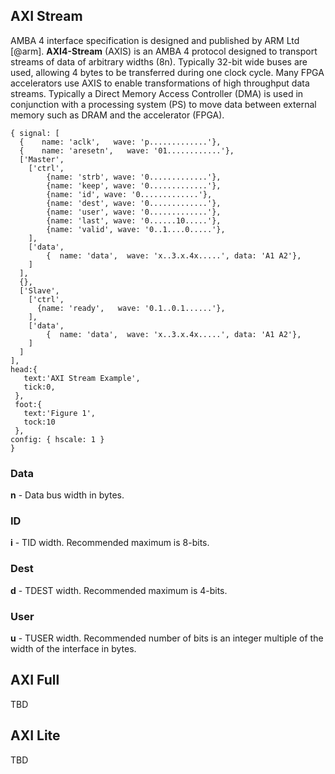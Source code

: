 ## AXI Stream

AMBA 4 interface specification is designed and published by ARM Ltd [@arm]. 
**AXI4-Stream** (AXIS) is an AMBA 4 protocol designed to transport streams of data of arbitrary widths (8n). 
Typically 32-bit wide buses are used, allowing 4 bytes to be transferred during one clock cycle. 
Many FPGA accelerators use AXIS to enable transformations of high throughput data streams. 
Typically a Direct Memory Access Controller (DMA) is used in conjunction with a processing system (PS) to move data between external memory such as DRAM and the accelerator (FPGA).

```wavedrom
{ signal: [
  {    name: 'aclk',   wave: 'p.............'},
  {    name: 'aresetn',   wave: '01............'},
  ['Master',
    ['ctrl',
        {name: 'strb', wave: '0.............'},
        {name: 'keep', wave: '0.............'},
        {name: 'id', wave: '0.............'},
        {name: 'dest', wave: '0.............'},
        {name: 'user', wave: '0.............'},
        {name: 'last', wave: '0......10.....'},
        {name: 'valid', wave: '0..1....0.....'},
    ],
    ['data',
        {  name: 'data',  wave: 'x..3.x.4x.....', data: 'A1 A2'},
    ]
  ],
  {},
  ['Slave',
    ['ctrl',
      {name: 'ready',   wave: '0.1..0.1......'},
    ],
    ['data',
        {  name: 'data',  wave: 'x..3.x.4x.....', data: 'A1 A2'},
    ]
  ]
],
head:{
   text:'AXI Stream Example',
   tick:0,
 },
 foot:{
   text:'Figure 1',
   tock:10
 },
config: { hscale: 1 }
}
```

### Data

**n** - Data bus width in bytes.

### ID

**i** - TID width. Recommended maximum is 8-bits.

### Dest

**d** - TDEST width. Recommended maximum is 4-bits.

### User

**u** - TUSER width. Recommended number of bits is an integer multiple of the width of the interface in bytes.



## AXI Full

TBD

## AXI Lite

TBD
